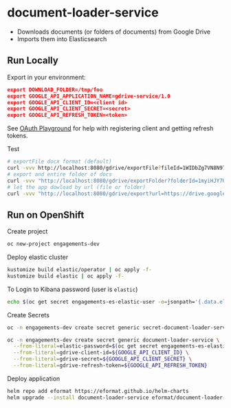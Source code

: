 # document-loader-service

- Downloads documents (or folders of documents) from Google Drive
- Imports them into Elasticsearch

## Run Locally

Export in your environment:
```json
export DOWNLOAD_FOLDER=/tmp/foo
export GOOGLE_API_APPLICATION_NAME=gdrive-service/1.0
export GOOGLE_API_CLIENT_ID=<client id>
export GOOGLE_API_CLIENT_SECRET=<secret>
export GOOGLE_API_REFRESH_TOKEN=<token>
```

See [OAuth Playground](https://developers.google.com/oauthplayground/) for help with registering client and getting refresh tokens.

Test
```bash
# exportFile docx format (default)
curl -vvv http://localhost:8080/gdrive/exportFile?fileId=1WIDbZg7VN8N97P_0hU5JD89ESYZKpZoMR3tNhOaeHrc
# export and entire folder of docs
curl -vvv "http://localhost:8080/gdrive/exportFolder?folderId=1myiHJY7U5WDpAzDl7xohs8tf2Yps1FIi"
# let the app dowload by url (file or folder)
curl -vvv "http://localhost:8080/gdrive/export?url=https://drive.google.com/drive/folders/1yoQdWMCVcE-gvpvUM2u8dSDqMWLcL67S"
```

## Run on OpenShift

Create project
```bash
oc new-project engagements-dev
```

Deploy elastic cluster
```bash
kustomize build elastic/operator | oc apply -f-
kustomize build elastic | oc apply -f-
```

To Login to Kibana password (user is `elastic`)
```bash
echo $(oc get secret engagements-es-elastic-user -o=jsonpath='{.data.elastic}' | base64 -d)
```

Create Secrets
```bash
oc -n engagements-dev create secret generic secret-document-loader-service-proxy --from-literal=session_secret=$(head /dev/urandom | tr -dc A-Za-z0-9 | head -c43)

oc -n engagements-dev create secret generic document-loader-service \
  --from-literal=elastic-password=$(oc get secret engagements-es-elastic-user -o=jsonpath='{.data.elastic}' | base64 -d) \
  --from-literal=gdrive-client-id=${GOOGLE_API_CLIENT_ID} \
  --from-literal=gdrive-secret=${GOOGLE_API_CLIENT_SECRET} \
  --from-literal=gdrive-refresh-token=${GOOGLE_API_REFRESH_TOKEN}
```

Deploy application
```bash
helm repo add eformat https://eformat.github.io/helm-charts
helm upgrade --install document-loader-service eformat/document-loader-service
```
